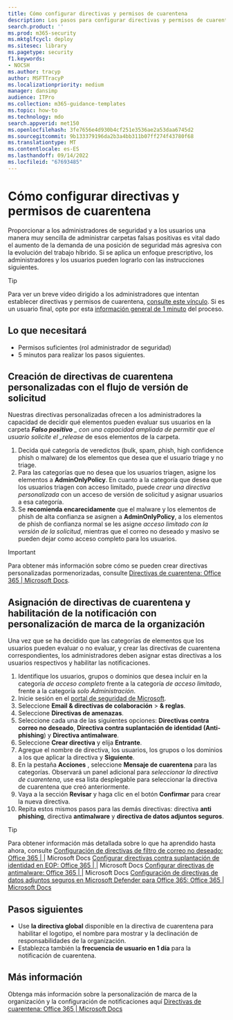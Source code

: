 ```yaml
---
title: Cómo configurar directivas y permisos de cuarentena
description: Los pasos para configurar directivas y permisos de cuarentena en distintos grupos, como AdminOnlyPolicy, acceso limitado, acceso completo y proporcionar a los administradores de seguridad y a los usuarios una manera sencilla de administrar carpetas falsas positivas.
search.product: ''
ms.prod: m365-security
ms.mktglfcycl: deploy
ms.sitesec: library
ms.pagetype: security
f1.keywords:
- NOCSH
ms.author: tracyp
author: MSFTTracyP
ms.localizationpriority: medium
manager: dansimp
audience: ITPro
ms.collection: m365-guidance-templates
ms.topic: how-to
ms.technology: mdo
search.appverid: met150
ms.openlocfilehash: 3fe7656e4d930b4cf251e3536ae2a53daa6745d2
ms.sourcegitcommit: 9b133379196da2b3a4bb311b07ff274f43780f68
ms.translationtype: MT
ms.contentlocale: es-ES
ms.lasthandoff: 09/14/2022
ms.locfileid: "67693485"
---
```

# <a name="how-to-configure-quarantine-permissions-and-policies"></a>Cómo configurar directivas y permisos de cuarentena

Proporcionar a los administradores de seguridad y a los usuarios una manera muy sencilla de administrar carpetas falsas positivas es vital dado el aumento de la demanda de una posición de seguridad más agresiva con la evolución del trabajo híbrido. Si se aplica un enfoque prescriptivo, los administradores y los usuarios pueden lograrlo con las instrucciones siguientes.

> [!TIP]
> Para ver un breve vídeo dirigido a los administradores que intentan establecer directivas y permisos de cuarentena, [consulte este vínculo](https://www.youtube.com/watch?v=vnar4HowfpY). Si es un usuario final, opte por esta [información general de 1 minuto](https://www.youtube.com/watch?v=s-vozLO43rI) del proceso.

## <a name="what-you-will-need"></a>Lo que necesitará
- Permisos suficientes (rol administrador de seguridad)
- 5 minutos para realizar los pasos siguientes.

## <a name="creating-custom-quarantine-policies-with-request-release-flow"></a>Creación de directivas de cuarentena personalizadas con el flujo de versión de solicitud

Nuestras directivas personalizadas ofrecen a los administradores la capacidad de decidir qué elementos pueden evaluar sus usuarios en la carpeta ***Falso positivo** _ con una capacidad ampliada de permitir que el usuario solicite el _release* de esos elementos de la carpeta.

1. Decida qué categoría de veredictos (bulk, spam, phish, high confidence phish o malware) de los elementos que desea que el usuario triage y no triage.
1. Para las categorías que no desea que los usuarios triagen, asigne los elementos a **AdminOnlyPolicy**. En cuanto a la categoría que desea que los usuarios triagen con acceso limitado, puede *crear una directiva personalizada* con un acceso de versión de solicitud y asignar usuarios a esa categoría.
1. Se **recomienda encarecidamente** que el malware y los elementos de phish de alta confianza se asignen a **AdminOnlyPolicy**, a los elementos de phish de confianza normal se les asigne *acceso limitado con la versión de la solicitud*, mientras que el correo no deseado y masivo se pueden dejar como acceso completo para los usuarios.

> [!IMPORTANT]
> Para obtener más información sobre cómo se pueden crear directivas personalizadas pormenorizadas, consulte [Directivas de cuarentena: Office 365 | Microsoft Docs](../../office-365-security/quarantine-policies.md).

## <a name="assigning-quarantine-policies-and-enabling-notification-with-organization-branding"></a>Asignación de directivas de cuarentena y habilitación de la notificación con personalización de marca de la organización

Una vez que se ha decidido que las categorías de elementos que los usuarios pueden evaluar o no evaluar, y crear las directivas de cuarentena correspondientes, los administradores deben asignar estas directivas a los usuarios respectivos y habilitar las notificaciones.

1. Identifique los usuarios, grupos o dominios que desea incluir en la categoría *de acceso completo* frente a la categoría *de acceso limitado*, frente a la categoría *solo Administración*.
1. Inicie sesión en el [portal de seguridad de Microsoft](https://security.microsoft.com).
1. Seleccione **Email & directivas de colaboración** > **& reglas**.
1. Seleccione **Directivas de amenazas**.
1. Seleccione cada una de las siguientes opciones: **Directivas contra correo no deseado**, **Directiva contra suplantación de identidad (Anti-phishing**) y **Directiva antimalware**.
1. Seleccione **Crear directiva** y elija **Entrante**.
1. Agregue el nombre de directiva, los usuarios, los grupos o los dominios a los que aplicar la directiva y **Siguiente**.
1. En la pestaña **Acciones** , seleccione **Mensaje de cuarentena** para las categorías. Observará un panel adicional para *seleccionar la directiva de cuarentena*, use esa lista desplegable para seleccionar la directiva de cuarentena que creó anteriormente.
1. Vaya a la sección **Revisar** y haga clic en el botón **Confirmar** para crear la nueva directiva.
1. Repita estos mismos pasos para las demás directivas: directiva **anti phishing**, directiva **antimalware** y **directiva de datos adjuntos seguros**.

> [!TIP]
> Para obtener información más detallada sobre lo que ha aprendido hasta ahora, consulte [Configuración de directivas de filtro de correo no deseado: Office 365 | ](../../office-365-security/configure-your-spam-filter-policies.md)|  Microsoft Docs [Configurar directivas contra suplantación de identidad en EOP: Office 365 | ](../../office-365-security/configure-anti-phishing-policies-eop.md) |  Microsoft Docs [Configurar directivas de antimalware: Office 365 | ](../../office-365-security/configure-anti-malware-policies.md)|  Microsoft Docs [Configuración de directivas de datos adjuntos seguros en Microsoft Defender para Office 365: Office 365 | Microsoft Docs](../../office-365-security/set-up-safe-attachments-policies.md)

## <a name="next-steps"></a>Pasos siguientes

- Use **la directiva global** disponible en la directiva de cuarentena para habilitar el logotipo, el nombre para mostrar y la declinación de responsabilidades de la organización.
- Establezca también la **frecuencia de usuario en 1 día** para la notificación de cuarentena.

## <a name="more-information"></a>Más información

Obtenga más información sobre la personalización de marca de la organización y la configuración de notificaciones aquí [Directivas de cuarentena: Office 365 | Microsoft Docs](../../office-365-security/quarantine-policies.md)
